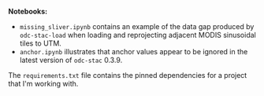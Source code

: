 **Notebooks:**

- `missing_sliver.ipynb` contains an example of the data gap produced by `odc-stac-load`
when loading and reprojecting adjacent MODIS sinusoidal tiles to UTM.
- `anchor.ipynb` illustrates that anchor values appear to be ignored in the latest
version of `odc-stac` 0.3.9.

The `requirements.txt` file contains the pinned dependencies for a project that I'm
working with.
